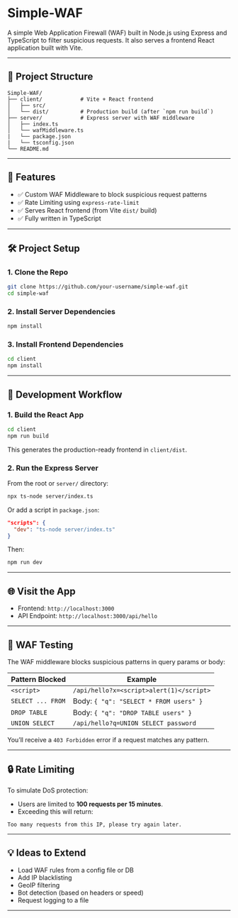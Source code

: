# Simple-WAF

A simple Web Application Firewall (WAF) built in Node.js using Express and TypeScript to filter suspicious requests.
It also serves a frontend React application built with Vite.

---

## 📁 Project Structure

```
Simple-WAF/
├── client/            # Vite + React frontend
│   ├── src/
│   └── dist/          # Production build (after `npm run build`)
├── server/            # Express server with WAF middleware
│   ├── index.ts
│   └── wafMiddleware.ts
|   └── package.json
|   └── tsconfig.json
└── README.md
```

---

## 🚀 Features

* ✅ Custom WAF Middleware to block suspicious request patterns
* ✅ Rate Limiting using `express-rate-limit`
* ✅ Serves React frontend (from Vite `dist/` build)
* ✅ Fully written in TypeScript

---

## 🛠️ Project Setup

### 1. Clone the Repo

```bash
git clone https://github.com/your-username/simple-waf.git
cd simple-waf
```

### 2. Install Server Dependencies

```bash
npm install
```

### 3. Install Frontend Dependencies

```bash
cd client
npm install
```

---

## 🔪 Development Workflow

### 1. Build the React App

```bash
cd client
npm run build
```

This generates the production-ready frontend in `client/dist`.

### 2. Run the Express Server

From the root or `server/` directory:

```bash
npx ts-node server/index.ts
```

Or add a script in `package.json`:

```json
"scripts": {
  "dev": "ts-node server/index.ts"
}
```

Then:

```bash
npm run dev
```

---

## 🌐 Visit the App

* Frontend: `http://localhost:3000`
* API Endpoint: `http://localhost:3000/api/hello`

---

## 🔐 WAF Testing

The WAF middleware blocks suspicious patterns in query params or body:

| Pattern Blocked   | Example                                  |
| ----------------- | ---------------------------------------- |
| `<script>`        | `/api/hello?x=<script>alert(1)</script>` |
| `SELECT ... FROM` | Body: `{ "q": "SELECT * FROM users" }`   |
| `DROP TABLE`      | Body: `{ "q": "DROP TABLE users" }`      |
| `UNION SELECT`    | `/api/hello?q=UNION SELECT password`     |

You’ll receive a `403 Forbidden` error if a request matches any pattern.

---

## 🔒 Rate Limiting

To simulate DoS protection:

* Users are limited to **100 requests per 15 minutes**.
* Exceeding this will return:

```text
Too many requests from this IP, please try again later.
```

---

## 💡 Ideas to Extend

* Load WAF rules from a config file or DB
* Add IP blacklisting
* GeoIP filtering
* Bot detection (based on headers or speed)
* Request logging to a file

---

